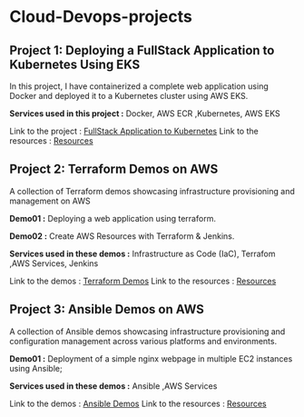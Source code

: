 # Cloud-Devops-projects
## Project 1: Deploying a FullStack Application to Kubernetes Using EKS


In this project, I have containerized a complete web application using Docker and deployed it to a Kubernetes cluster using AWS EKS.

**Services used in this project :** Docker, AWS ECR ,Kubernetes, AWS EKS

Link to the project : [FullStack Application to Kubernetes](https://victorious-peace-7a9.notion.site/Deploying-a-FullStack-Application-to-Kubernetes-Using-EKS-f0590065998c4500a546f2b7795aa7e6?pvs=4)
Link to the resources : [Resources](https://github.com/Fayssal552/Cloud-Devops-projects/tree/main/full-stack-app-to-kubernetes)

## Project 2: Terraform Demos on AWS


A collection of Terraform demos showcasing infrastructure provisioning and management on AWS

**Demo01 :** Deploying a web application using terraform.

**Demo02 :** Create AWS Resources with Terraform & Jenkins.

**Services used in these demos :**  Infrastructure as Code (IaC), Terrafom ,AWS Services, Jenkins

Link to the demos : [Terraform Demos](https://victorious-peace-7a9.notion.site/Terraform-AWS-demos-5814079e195f4c58af5171048e2a3b8b?pvs=4)
Link to the resources : [Resources](https://github.com/Fayssal552/Cloud-Devops-projects/tree/main/terraform-aws-demos)

## Project 3: Ansible Demos on AWS


A collection of Ansible demos showcasing infrastructure provisioning and configuration management across various platforms and environments.

**Demo01 :** Deployment of a simple nginx webpage in multiple EC2 instances using Ansible;

**Services used in these demos :**  Ansible ,AWS Services

Link to the demos : [Ansible Demos](https://www.notion.so/Ansible-Demos-1319f0865c1243be8138398febc76ce6?pvs=4)
Link to the resources : [Resources](https://github.com/Fayssal552/Cloud-Devops-projects/tree/main/ansible-aws-demos)
